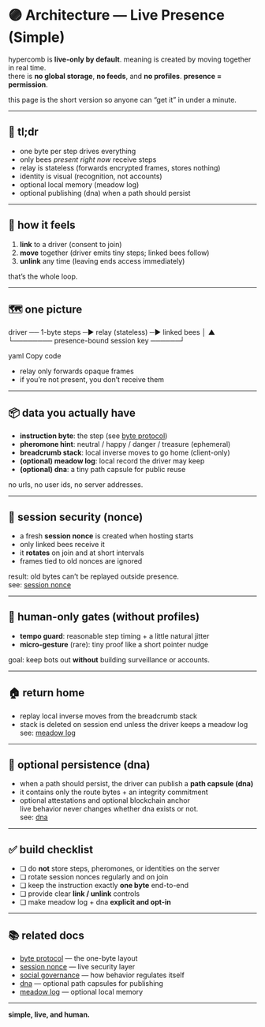 # 🟣 Architecture — Live Presence (Simple)

hypercomb is **live-only by default**. meaning is created by moving together in real time.  
there is **no global storage**, **no feeds**, and **no profiles**. **presence = permission**.

this page is the short version so anyone can “get it” in under a minute.

---

## 🌱 tl;dr

- one byte per step drives everything  
- only bees *present right now* receive steps  
- relay is stateless (forwards encrypted frames, stores nothing)  
- identity is visual (recognition, not accounts)  
- optional local memory (meadow log)  
- optional publishing (dna) when a path should persist

---

## 🐝 how it feels

1. **link** to a driver (consent to join)  
2. **move** together (driver emits tiny steps; linked bees follow)  
3. **unlink** any time (leaving ends access immediately)

that’s the whole loop.

---

## 🗺️ one picture

driver ── 1-byte steps ─▶ relay (stateless) ─▶ linked bees
│ ▲
└──────── presence-bound session key ──────┘

yaml
Copy code

- relay only forwards opaque frames  
- if you’re not present, you don’t receive them

---

## 📦 data you actually have

- **instruction byte**: the step (see [byte protocol](./byte-protocol.md))  
- **pheromone hint**: neutral / happy / danger / treasure (ephemeral)  
- **breadcrumb stack**: local inverse moves to go home (client-only)  
- **(optional) meadow log**: local record the driver may keep  
- **(optional) dna**: a tiny path capsule for public reuse

no urls, no user ids, no server addresses.

---

## 🔐 session security (nonce)

- a fresh **session nonce** is created when hosting starts  
- only linked bees receive it  
- it **rotates** on join and at short intervals  
- frames tied to old nonces are ignored

result: old bytes can’t be replayed outside presence.  
see: [session nonce](./session-nonce.md)

---

## 🧿 human-only gates (without profiles)

- **tempo guard**: reasonable step timing + a little natural jitter  
- **micro-gesture** (rare): tiny proof like a short pointer nudge

goal: keep bots out **without** building surveillance or accounts.

---

## 🏠 return home

- replay local inverse moves from the breadcrumb stack  
- stack is deleted on session end unless the driver keeps a meadow log  
see: [meadow log](./meadow-log.md)

---

## 🧬 optional persistence (dna)

- when a path should persist, the driver can publish a **path capsule (dna)**  
- it contains only the route bytes + an integrity commitment  
- optional attestations and optional blockchain anchor  
live behavior never changes whether dna exists or not.  
see: [dna](./dna.md)

---

## ✅ build checklist

- ❏ do **not** store steps, pheromones, or identities on the server  
- ❏ rotate session nonces regularly and on join  
- ❏ keep the instruction exactly **one byte** end-to-end  
- ❏ provide clear **link / unlink** controls  
- ❏ make meadow log + dna **explicit and opt-in**

---

## 📚 related docs

- [byte protocol](./byte-protocol.md) — the one-byte layout  
- [session nonce](./session-nonce.md) — live security layer  
- [social governance](./social-governance.md) — how behavior regulates itself  
- [dna](./dna.md) — optional path capsules for publishing  
- [meadow log](./meadow-log.md) — optional local memory

---

**simple, live, and human.**